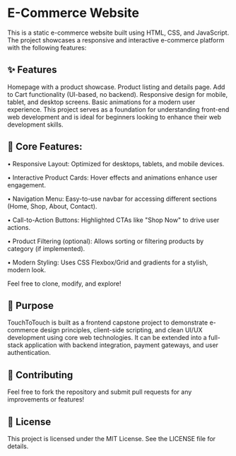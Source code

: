 # E-Commerce Website
This is a static e-commerce website built using HTML, CSS, and JavaScript. The project showcases a responsive and interactive e-commerce platform with the following features:

## ✨ Features
Homepage with a product showcase. Product listing and details page. Add to Cart functionality (UI-based, no backend). Responsive design for mobile, tablet, and desktop screens. Basic animations for a modern user experience. This project serves as a foundation for understanding front-end web development and is ideal for beginners looking to enhance their web development skills.

## 🔧 Core Features:
• Responsive Layout: Optimized for desktops, tablets, and mobile devices.

• Interactive Product Cards: Hover effects and animations enhance user engagement.

• Navigation Menu: Easy-to-use navbar for accessing different sections (Home, Shop, About, Contact).

• Call-to-Action Buttons: Highlighted CTAs like "Shop Now" to drive user actions.

• Product Filtering (optional): Allows sorting or filtering products by category (if implemented).

• Modern Styling: Uses CSS Flexbox/Grid and gradients for a stylish, modern look.

Feel free to clone, modify, and explore!

## 🎯 Purpose
TouchToTouch is built as a frontend capstone project to demonstrate e-commerce design principles, client-side scripting, and clean UI/UX development using core web technologies. It can be extended into a full-stack application with backend integration, payment gateways, and user authentication.

## 👥 Contributing
Feel free to fork the repository and submit pull requests for any improvements or features!

## 📜 License
This project is licensed under the MIT License. See the LICENSE file for details.

